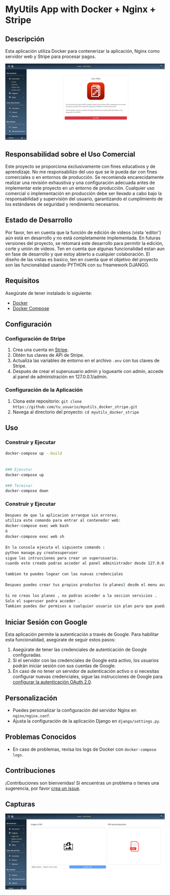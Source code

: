 # MyUtils App with Docker + Nginx + Stripe

## Descripción
Esta aplicación utiliza Docker para contenerizar la aplicación, Nginx como servidor web y Stripe para procesar pagos.


![My_utils](./django/media/readme_my_utils/unir_pdfs_1.png)

## Responsabilidad sobre el Uso Comercial

Este proyecto se proporciona exclusivamente con fines educativos y de aprendizaje. No me responsabilizo del uso que se le pueda dar con fines comerciales o en entornos de producción. Se recomienda encarecidamente realizar una revisión exhaustiva y una configuración adecuada antes de implementar este proyecto en un entorno de producción. Cualquier uso comercial o implementación en producción debe ser llevado a cabo bajo la responsabilidad y supervisión del usuario, garantizando el cumplimiento de los estándares de seguridad y rendimiento necesarios.

## Estado de Desarrollo
Por favor, ten en cuenta que la función de edición de videos (vista 'editor') aún está en desarrollo y no está completamente implementada. En futuras versiones del proyecto, se retomará este desarrollo para permitir la edición, corte y unión de videos.
Ten en cuenta que algunas funcionalidad estan aun en fase de desarrollo y que estoy abierto a cualquier colaboración.
El diseño de las vistas es basico, ten en cuenta que el objetivo del proyecto son las funcionalidad usando PYTHON con su freamework DJANGO.

## Requisitos
Asegúrate de tener instalado lo siguiente:
- [Docker](https://www.docker.com/)
- [Docker Compose](https://docs.docker.com/compose/)

## Configuración

### Configuración de Stripe
1. Crea una cuenta en [Stripe](https://stripe.com/).
2. Obtén tus claves de API de Stripe.
3. Actualiza las variables de entorno en el archivo `.env` con tus claves de Stripe.
4. Después de crear el superusuario admin y loguearte con admin, accede al panel de administración en 127.0.0.1/admin.

### Configuración de la Aplicación
1. Clona este repositorio: `git clone https://github.com/tu_usuario/myutils_docker_stripe.git`
2. Navega al directorio del proyecto: `cd myutils_docker_stripe`

## Uso


### Construir y Ejecutar
```bash
docker-compose up --build


### Ejecutar
docker-compose up 

### Terminar
docker-compose down
```

### Construir y Ejecutar
````bash
Despues de que la aplicacion arranque sin errores.
utiliza este comando para entrar al contenedor web:
docker-compose exec web bash
ó
docker-compose exec web sh

En la consola ejecuta el siguiente comando :
python manage.py createsuperuser
sigue las intrucciones para crear un superusuario.
cuando este creado podras acceder al panel administrador desde 127.0.0.1/admin

tambien te puedes logear con las nuevas credenciales

Despues puedes crear tus propios productos (o planes) desde el menu avatar productos

Si no creas los planes , no podras acceder a la seccion servicios .
Solo el superuser podra acceder .
Tambien puedes dar permisos a cualquier usuario sin plan para que pueda entrar desde menu usuarios

````




## Iniciar Sesión con Google
Esta aplicación permite la autenticación a través de Google. Para habilitar esta funcionalidad, asegúrate de seguir estos pasos:

1. Asegúrate de tener las credenciales de autenticación de Google configuradas.
2. Si el servidor con las credenciales de Google está activo, los usuarios podrán iniciar sesión con sus cuentas de Google.
3. En caso de no tener un servidor de autenticación activo o si necesitas configurar nuevas credenciales, sigue las instrucciones de Google para [configurar la autenticación OAuth 2.0](https://developers.google.com/identity/sign-in/web/sign-in).

## Personalización
- Puedes personalizar la configuración del servidor Nginx en `nginx/nginx.conf`.
- Ajusta la configuración de la aplicación Django en `django/settings.py`.

## Problemas Conocidos
- En caso de problemas, revisa los logs de Docker con `docker-compose logs`.

## Contribuciones
¡Contribuciones son bienvenidas! Si encuentras un problema o tienes una sugerencia, por favor [crea un issue](https://github.com/t-zemmari/myutils_docker_stripe/issues).


## Capturas
![My_utils](./django/media/readme_my_utils/imgs_to_pdf_1.png)


